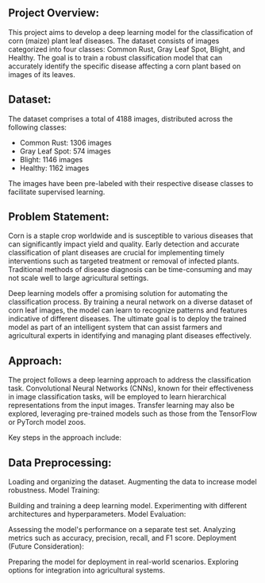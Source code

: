 ## Project Overview:
This project aims to develop a deep learning model for the classification of corn (maize) plant leaf diseases. The dataset consists of images categorized into four classes: Common Rust, Gray Leaf Spot, Blight, and Healthy. The goal is to train a robust classification model that can accurately identify the specific disease affecting a corn plant based on images of its leaves.

## Dataset:
The dataset comprises a total of 4188 images, distributed across the following classes:

* Common Rust: 1306 images
* Gray Leaf Spot: 574 images
* Blight: 1146 images
* Healthy: 1162 images

The images have been pre-labeled with their respective disease classes to facilitate supervised learning.

## Problem Statement:
Corn is a staple crop worldwide and is susceptible to various diseases that can significantly impact yield and quality. Early detection and accurate classification of plant diseases are crucial for implementing timely interventions such as targeted treatment or removal of infected plants. Traditional methods of disease diagnosis can be time-consuming and may not scale well to large agricultural settings.

Deep learning models offer a promising solution for automating the classification process. By training a neural network on a diverse dataset of corn leaf images, the model can learn to recognize patterns and features indicative of different diseases. The ultimate goal is to deploy the trained model as part of an intelligent system that can assist farmers and agricultural experts in identifying and managing plant diseases effectively.

## Approach:
The project follows a deep learning approach to address the classification task. Convolutional Neural Networks (CNNs), known for their effectiveness in image classification tasks, will be employed to learn hierarchical representations from the input images. Transfer learning may also be explored, leveraging pre-trained models such as those from the TensorFlow or PyTorch model zoos.

Key steps in the approach include:

## Data Preprocessing:

Loading and organizing the dataset.
Augmenting the data to increase model robustness.
Model Training:

Building and training a deep learning model.
Experimenting with different architectures and hyperparameters.
Model Evaluation:

Assessing the model's performance on a separate test set.
Analyzing metrics such as accuracy, precision, recall, and F1 score.
Deployment (Future Consideration):

Preparing the model for deployment in real-world scenarios.
Exploring options for integration into agricultural systems.
